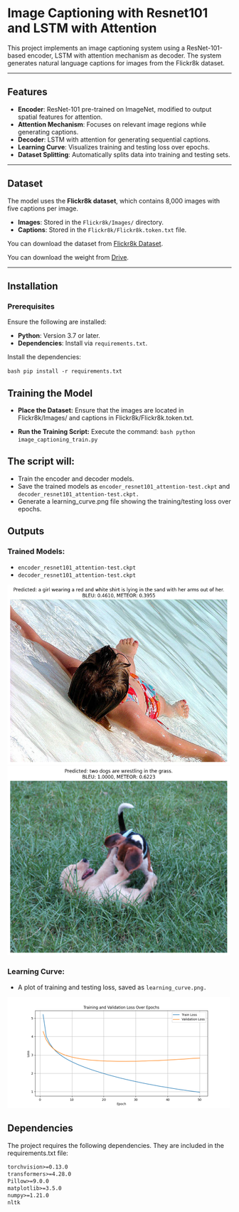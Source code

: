 # Image Captioning with Resnet101 and LSTM with Attention

This project implements an image captioning system using a ResNet-101-based encoder, LSTM with attention mechanism as decoder. The system generates natural language captions for images from the Flickr8k dataset.

---

## Features

- **Encoder**: ResNet-101 pre-trained on ImageNet, modified to output spatial features for attention.
- **Attention Mechanism**: Focuses on relevant image regions while generating captions.
- **Decoder**: LSTM with attention for generating sequential captions.
- **Learning Curve**: Visualizes training and testing loss over epochs.
- **Dataset Splitting**: Automatically splits data into training and testing sets.

---

## Dataset

The model uses the **Flickr8k dataset**, which contains 8,000 images with five captions per image.

- **Images**: Stored in the `Flickr8k/Images/` directory.
- **Captions**: Stored in the `Flickr8k/Flickr8k.token.txt` file.

You can download the dataset from [Flickr8k Dataset](https://www.kaggle.com/datasets/snehasaarla/flickr-8k-dataset).

You can download the weight from [Drive](https://drive.google.com/drive/folders/1MmmmnKt6jq8McFxvuv_X-cAXD2Xa-IQx?usp=sharing).

---

## Installation

### Prerequisites

Ensure the following are installed:

- **Python**: Version 3.7 or later.
- **Dependencies**: Install via `requirements.txt`.

Install the dependencies:


`bash
pip install -r requirements.txt`


## Training the Model
- **Place the Dataset:** Ensure that the images are located in Flickr8k/Images/ and captions in Flickr8k/Flickr8k.token.txt.

- **Run the Training Script:** Execute the command:
`bash
python image_captioning_train.py`

## The script will:

 - Train the encoder and decoder models.
 - Save the trained models as `encoder_resnet101_attention-test.ckpt` and `decoder_resnet101_attention-test.ckpt.`
 - Generate a learning_curve.png file showing the training/testing loss over epochs.

## Outputs
### Trained Models:
 - `encoder_resnet101_attention-test.ckpt`
 - `decoder_resnet101_attention-test.ckpt`
<img src="captioned_images\667626_18933d713e_captioned.png" alt="Alt text" width="500"/>
<img src="captioned_images\23445819_3a458716c1_captioned.png" alt="Alt text" width="500"/>

### Learning Curve:
 - A plot of training and testing loss, saved as `learning_curve.png.`
<img src="loss.png" alt="Alt text" width="500"/>

## Dependencies
The project requires the following dependencies. They are included in the requirements.txt file:
```torch>=1.12.0
torchvision>=0.13.0
transformers>=4.28.0
Pillow>=9.0.0
matplotlib>=3.5.0
numpy>=1.21.0
nltk

